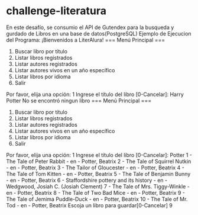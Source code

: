 # challenge-literatura
En este desafío, se consumio el API de Gutendex para la busqueda y gurdado de Libros en una base de datos(PostgreSQL)
Ejemplo de Ejecucion del Programa:
¡Bienvenidos a LiterAlura!
=== Menú Principal ===
1. Buscar libro por título
2. Listar libros registrados
3. Listar autores registrados
4. Listar autores vivos en un año específico
5. Listar libros por idioma
0. Salir

Por favor, elija una opción: 1
Ingrese el título del libro [0-Cancelar]: Harry Potter
No se encontró ningun libro
=== Menú Principal ===
1. Buscar libro por título
2. Listar libros registrados
3. Listar autores registrados
4. Listar autores vivos en un año específico
5. Listar libros por idioma
0. Salir

Por favor, elija una opción: 1
Ingrese el título del libro [0-Cancelar]: Potter
1 - The Tale of Peter Rabbit - en - Potter, Beatrix
2 - The Tale of Squirrel Nutkin - en - Potter, Beatrix
3 - The Tailor of Gloucester - en - Potter, Beatrix
4 - The Tale of Tom Kitten - en - Potter, Beatrix
5 - The Tale of Benjamin Bunny - en - Potter, Beatrix
6 - Staffordshire pottery and its history - en - Wedgwood, Josiah C. (Josiah Clement)
7 - The Tale of Mrs. Tiggy-Winkle - en - Potter, Beatrix
8 - The Tale of Two Bad Mice - en - Potter, Beatrix
9 - The Tale of Jemima Puddle-Duck - en - Potter, Beatrix
10 - The Tale of Mr. Tod - en - Potter, Beatrix
Escoja un libro para guardar[0-Cancelar]
9
